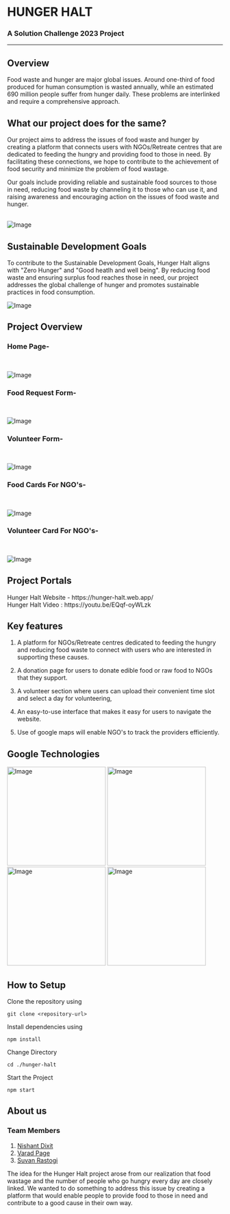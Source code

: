 <!-- PROJECT TITLE -->
<div >
  <h1  style="bold"  >
    HUNGER HALT 
  </h1>
  
  <h3>
    A Solution Challenge 2023 Project
  </h3>
  <hr>
</div>


<h2>Overview</h2>
Food waste and hunger are major global issues. Around one-third of food produced for human consumption is wasted annually, while an estimated 690 million people suffer from hunger daily. These problems are interlinked and require a comprehensive approach.

<h2>What our project does for the same?</h2>

Our project aims to address the issues of food waste and hunger by creating a platform that connects users with NGOs/Retreate centres that are dedicated to feeding the hungry and providing food to those in need. By facilitating these connections, we hope to contribute to the achievement of food security and minimize the problem of food wastage.

Our goals include providing reliable and sustainable food sources to those in need, reducing food waste by channeling it to those who can use it, and raising awareness and encouraging action on the issues of food waste and hunger.
<br>
<br>

![Image](Images/firstlookpng.png)



<h2>Sustainable Development Goals</h2>

To contribute to the Sustainable Development Goals, Hunger Halt aligns with "Zero Hunger" and "Good heatlh and well being". By reducing food waste and ensuring surplus food reaches those in need, our project addresses the global challenge of hunger and promotes sustainable practices in food consumption.

![Image](Images/goals.png)



<h2>Project Overview</h2>

### Home Page- 
<br>

![Image](Images/look.png)

### Food Request Form- 
<br>

![Image](Images/foodform.png)

### Volunteer Form- 
<br>

![Image](Images/volunteer.png)

### Food Cards For NGO's- 
<br>

![Image](Images/foodsuplier.png)

### Volunteer Card For NGO's- 
<br>

![Image](Images/Volunteercard.png)


<h2>Project Portals</h2>
Hunger Halt Website - https://hunger-halt.web.app/  
<br>
Hunger Halt Video : https://youtu.be/EQqf-oyWLzk


<h2>Key features</h2>

1. A platform for NGOs/Retreate centres dedicated to feeding the hungry and reducing food waste to connect with users who are interested in supporting these causes.

2. A donation page for users to donate edible food or raw food to NGOs that they support.

3. A volunteer section where users can upload their convenient time slot and select a day for volunteering,

5. An easy-to-use interface that makes it easy for users to navigate the website.

4. Use of google maps will enable NGO's to track the providers efficiently.


<h2>Google Technologies</h2>

<div class="flex mx-auto">
  
<img src="https://i.pcmag.com/imagery/reviews/02yVL9f8Jw1atwoG6sgFZDH-7.fit_scale.size_760x427.v1569482492.jpg" alt="Image" width="230">

<img src="https://upload.wikimedia.org/wikipedia/commons/thumb/3/37/Firebase_Logo.svg/2560px-Firebase_Logo.svg.png" alt="Image" width="230" >

<img src="https://www.howtogeek.com/wp-content/uploads/2021/06/google_maps_featured_hero_1200.jpg?height=200p&trim=2,2,2,2" alt="Image" width="230">

<img src="https://miro.medium.com/v2/resize:fit:1358/1*a2Da_CQHUsSKTCTRI2tYhQ.png" alt="Image" width="230">
  
</div>



<h2>How to Setup</h2>

Clone the repository using 

```
git clone <repository-url>
```

Install dependencies using 
```
npm install
```
Change Directory
```
cd ./hunger-halt
```
Start the Project
```
npm start
```


<h2>About us</h2>

### Team Members 

1. [Nishant Dixit](https://github.com/nishaaannnt)
2. [Varad Page](https://github.com/JustTelescopic)
3. [Suvan Rastogi](https://github.com/trilliality)


The idea for the Hunger Halt project arose from our realization that food wastage and the number of people who go hungry every day are closely linked. We wanted to do something to address this issue by creating a platform that would enable people to provide food to those in need and contribute to a good cause in their own way.

